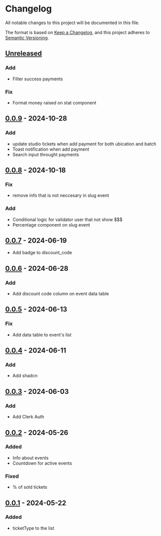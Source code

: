 # Changelog

All notable changes to this project will be documented in this file.

The format is based on [Keep a Changelog](https://keepachangelog.com/en/1.0.0/),
and this project adheres to [Semantic Versioning](https://semver.org/spec/v2.0.0.html).

## [Unreleased]

### Add

- Filter success payments

### Fix
- Format money raised on stat component

## [0.0.9] - 2024-10-28

### Add

- update studio tickets when add payment for both ubication and batch
- Toast notification when add payment
- Search input throught payments

## [0.0.8] - 2024-10-18

### Fix

- remove info that is not neccesary in slug event

### Add

- Conditional logic for validator user that not show $$$
- Percentage component on slug event

## [0.0.7] - 2024-06-19

- Add badge to discount_code

## [0.0.6] - 2024-06-28

### Add

- Add discount code column on event data table
  
## [0.0.5] - 2024-06-13

### Fix

- Add data table to event's list

## [0.0.4] - 2024-06-11

### Add

- Add shadcn

## [0.0.3] - 2024-06-03

### Add

- Add Clerk Auth

## [0.0.2] - 2024-05-26

### Added

- Info about events
- Countdown for active events

### Fixed

- % of sold tickets

## [0.0.1] - 2024-05-22

### Added

- ticketType to the list

[unreleased]: https://github.com/kbzaso/5lc-sveltkit-sanity/compare/0.0.9...HEAD
[0.0.9]: https://github.com/kbzaso/5lc-sveltkit-sanity/compare/v0.0.8...v0.0.9
[0.0.8]: https://github.com/kbzaso/5lc-sveltkit-sanity/compare/v0.0.7...v0.0.8
[0.0.7]: https://github.com/kbzaso/5lc-sveltkit-sanity/compare/v0.0.6...v0.0.7
[0.0.6]: https://github.com/kbzaso/5lc-sveltkit-sanity/compare/v0.0.5...v0.0.6
[0.0.5]: https://github.com/kbzaso/5lc-sveltkit-sanity/compare/v0.0.4...v0.0.5
[0.0.4]: https://github.com/kbzaso/5lc-sveltkit-sanity/compare/v0.0.3...v0.0.4
[0.0.3]: https://github.com/kbzaso/5lc-sveltkit-sanity/compare/v0.0.2...v0.0.3
[0.0.2]: https://github.com/kbzaso/5lc-sveltkit-sanity/compare/v0.0.1...v0.0.2
[0.0.1]: https://github.com/kbzaso/5lc-sveltkit-sanity/releases/tag/0.0.1